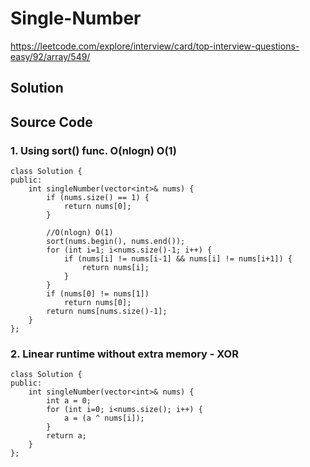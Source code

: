 # Single-Number
https://leetcode.com/explore/interview/card/top-interview-questions-easy/92/array/549/

## Solution


## Source Code
### 1. Using sort() func. O(nlogn) O(1)
~~~
class Solution {
public:
    int singleNumber(vector<int>& nums) {
        if (nums.size() == 1) {
            return nums[0];
        }
        
        //O(nlogn) O(1)
        sort(nums.begin(), nums.end());
        for (int i=1; i<nums.size()-1; i++) {
            if (nums[i] != nums[i-1] && nums[i] != nums[i+1]) {
                return nums[i];
            }
        }
        if (nums[0] != nums[1])                         
            return nums[0];
        return nums[nums.size()-1];
    }
};
~~~ 

### 2. Linear runtime without extra memory - XOR
~~~
class Solution {
public:
    int singleNumber(vector<int>& nums) {
        int a = 0;
        for (int i=0; i<nums.size(); i++) {
            a = (a ^ nums[i]);
        }
        return a;
    }
};
~~~